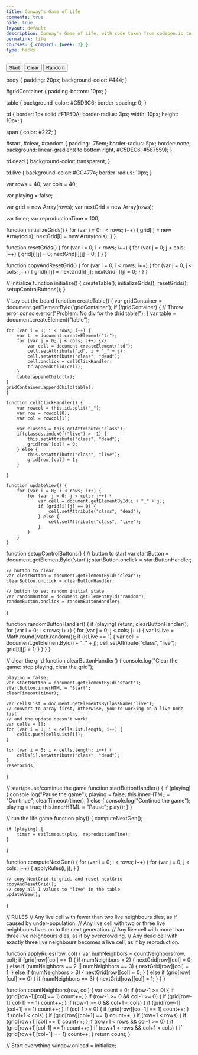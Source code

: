 ```yaml
---
title: Conway's Game of Life
comments: true
hide: true
layout: default
description: Conway's Game of Life, with code taken from codepen.io to test out adding pages to notebook as per week 2 requirements.
permalink: life
courses: { compsci: {week: 2} }
type: hacks
---
```


<head>
    <meta charset = "UTF-8" />
    <title>The Game of Life</title>
    <link rel="stylesheet" href="life.css">    
</head>
<body>

<div id="gridContainer">
    
</div>

<div class="controls">
<button id="start"><span>Start</span></button>
<button id="clear"><span>Clear</span></button>
<button id="random"><span>Random</span></button>
</div>
    
<script src="code.js"></script>
    
body {
    padding: 20px;
    background-color: #444;
}

#gridContainer {
    padding-bottom: 10px;
}

table {
    background-color: #C5D6C6;
    border-spacing: 0;
}

td {
    border: 1px solid #F1F5DA;
    border-radius: 3px;
    width: 10px;
    height: 10px;
}

span {
    color: #222;
}

#start,
#clear,
#random {
    padding: .75em;
    border-radius: 5px;
    border: none;    
    background: linear-gradient(
        to bottom right,
        #C5DEC6, #587559);
}

td.dead {
    background-color: transparent;
}

td.live {
    background-color: #CC4774;
    border-radius: 10px;
}
</body>

var rows = 40;
var cols = 40;

var playing = false;

var grid = new Array(rows);
var nextGrid = new Array(rows);

var timer;
var reproductionTime = 100;

function initializeGrids() {
    for (var i = 0; i < rows; i++) {
        grid[i] = new Array(cols);
        nextGrid[i] = new Array(cols);
    }
}

function resetGrids() {
    for (var i = 0; i < rows; i++) {
        for (var j = 0; j < cols; j++) {
            grid[i][j] = 0;
            nextGrid[i][j] = 0;
        }
    }
}

function copyAndResetGrid() {
    for (var i = 0; i < rows; i++) {
        for (var j = 0; j < cols; j++) {
            grid[i][j] = nextGrid[i][j];
            nextGrid[i][j] = 0;
        }
    }
}

// Initialize
function initialize() {
    createTable();
    initializeGrids();
    resetGrids();
    setupControlButtons();
}

// Lay out the board
function createTable() {
    var gridContainer = document.getElementById('gridContainer');
    if (!gridContainer) {
        // Throw error
        console.error("Problem: No div for the drid table!");
    }
    var table = document.createElement("table");
    
    for (var i = 0; i < rows; i++) {
        var tr = document.createElement("tr");
        for (var j = 0; j < cols; j++) {//
            var cell = document.createElement("td");
            cell.setAttribute("id", i + "_" + j);
            cell.setAttribute("class", "dead");
            cell.onclick = cellClickHandler;
            tr.appendChild(cell);
        }
        table.appendChild(tr);
    }
    gridContainer.appendChild(table);
    }

    function cellClickHandler() {
        var rowcol = this.id.split("_");
        var row = rowcol[0];
        var col = rowcol[1];
        
        var classes = this.getAttribute("class");
        if(classes.indexOf("live") > -1) {
            this.setAttribute("class", "dead");
            grid[row][col] = 0;
        } else {
            this.setAttribute("class", "live");
            grid[row][col] = 1;
        }
        
    }

    function updateView() {
        for (var i = 0; i < rows; i++) {
            for (var j = 0; j < cols; j++) {
                var cell = document.getElementById(i + "_" + j);
                if (grid[i][j] == 0) {
                    cell.setAttribute("class", "dead");
                } else {
                    cell.setAttribute("class", "live");
                }
            }
        }
    }

function setupControlButtons() {
    // button to start
    var startButton = document.getElementById('start');
    startButton.onclick = startButtonHandler;
    
    // button to clear
    var clearButton = document.getElementById('clear');
    clearButton.onclick = clearButtonHandler;
    
    // button to set random initial state
    var randomButton = document.getElementById("random");
    randomButton.onclick = randomButtonHandler;
}

function randomButtonHandler() {
    if (playing) return;
    clearButtonHandler();
    for (var i = 0; i < rows; i++) {
        for (var j = 0; j < cols; j++) {
            var isLive = Math.round(Math.random());
            if (isLive == 1) {
                var cell = document.getElementById(i + "_" + j);
                cell.setAttribute("class", "live");
                grid[i][j] = 1;
            }
        }
    }
}

// clear the grid
function clearButtonHandler() {
    console.log("Clear the game: stop playing, clear the grid");
    
    playing = false;
    var startButton = document.getElementById('start');
    startButton.innerHTML = "Start";    
    clearTimeout(timer);
    
    var cellsList = document.getElementsByClassName("live");
    // convert to array first, otherwise, you're working on a live node list
    // and the update doesn't work!
    var cells = [];
    for (var i = 0; i < cellsList.length; i++) {
        cells.push(cellsList[i]);
    }
    
    for (var i = 0; i < cells.length; i++) {
        cells[i].setAttribute("class", "dead");
    }
    resetGrids;
}

// start/pause/continue the game
function startButtonHandler() {
    if (playing) {
        console.log("Pause the game");
        playing = false;
        this.innerHTML = "Continue";
        clearTimeout(timer);
    } else {
        console.log("Continue the game");
        playing = true;
        this.innerHTML = "Pause";
        play();
    }
}

// run the life game
function play() {
    computeNextGen();
    
    if (playing) {
        timer = setTimeout(play, reproductionTime);
    }
}

function computeNextGen() {
    for (var i = 0; i < rows; i++) {
        for (var j = 0; j < cols; j++) {
            applyRules(i, j);
        }
    }
    
    // copy NextGrid to grid, and reset nextGrid
    copyAndResetGrid();
    // copy all 1 values to "live" in the table
    updateView();
}

// RULES
// Any live cell with fewer than two live neighbours dies, as if caused by under-population.
// Any live cell with two or three live neighbours lives on to the next generation.
// Any live cell with more than three live neighbours dies, as if by overcrowding.
// Any dead cell with exactly three live neighbours becomes a live cell, as if by reproduction.

function applyRules(row, col) {
    var numNeighbors = countNeighbors(row, col);
    if (grid[row][col] == 1) {
        if (numNeighbors < 2) {
            nextGrid[row][col] = 0;
        } else if (numNeighbors == 2 || numNeighbors == 3) {
            nextGrid[row][col] = 1;
        } else if (numNeighbors > 3) {
            nextGrid[row][col] = 0;
        }
    } else if (grid[row][col] == 0) {
            if (numNeighbors == 3) {
                nextGrid[row][col] = 1;
            }
        }
    }
    
function countNeighbors(row, col) {
    var count = 0;
    if (row-1 >= 0) {
        if (grid[row-1][col] == 1) count++;
    }
    if (row-1 >= 0 && col-1 >= 0) {
        if (grid[row-1][col-1] == 1) count++;
    }
    if (row-1 >= 0 && col+1 < cols) {
        if (grid[row-1][col+1] == 1) count++;
    }
    if (col-1 >= 0) {
        if (grid[row][col-1] == 1) count++;
    }
    if (col+1 < cols) {
        if (grid[row][col+1] == 1) count++;
    }
    if (row+1 < rows) {
        if (grid[row+1][col] == 1) count++;
    }
    if (row+1 < rows && col-1 >= 0) {
        if (grid[row+1][col-1] == 1) count++;
    }
    if (row+1 < rows && col+1 < cols) {
        if (grid[row+1][col+1] == 1) count++;
    }
    return count;
}

// Start everything
window.onload = initialize;
